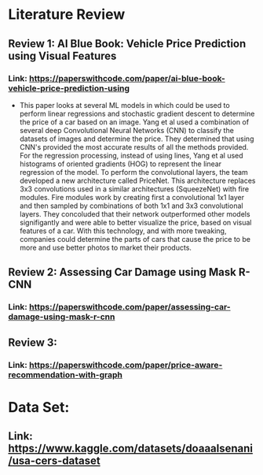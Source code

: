 # Literature Review

## Review 1: AI Blue Book: Vehicle Price Prediction using Visual Features
### Link: https://paperswithcode.com/paper/ai-blue-book-vehicle-price-prediction-using

- This paper looks at several ML models in which could be used to perform linear regressions and stochastic gradient descent to determine the price of a car based on an image. Yang et al used a combination of several deep Convolutional Neural Networks (CNN) to classify the datasets of images and determine the price. They determined that using CNN's provided the most accurate results of all the methods provided. For the regression processing, instead of using lines, Yang et al used histograms of oriented gradients (HOG) to represent the linear regression of the model. To perform the convolutional layers, the team developed a new architecture called PriceNet. This architecture replaces 3x3 convolutions used in a similar architectures (SqueezeNet) with fire modules. Fire modules work by creating first a convolutional 1x1 layer and then sampled by combinations of both 1x1 and 3x3 convolutional layers. They concoluded that their network outperformed other models signifigantly and were able to better visualize the price, based on visual features of a car. With this technology, and with more tweaking, companies could determine the parts of cars that cause the price to be more and use better photos to market their products.

## Review 2: Assessing Car Damage using Mask R-CNN
### Link: https://paperswithcode.com/paper/assessing-car-damage-using-mask-r-cnn

## Review 3:
### Link: https://paperswithcode.com/paper/price-aware-recommendation-with-graph


# Data Set: 
## Link: https://www.kaggle.com/datasets/doaaalsenani/usa-cers-dataset
